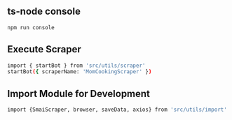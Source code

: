 ## ts-node console

```bash
npm run console
```

## Execute Scraper

```bash
import { startBot } from 'src/utils/scraper'
startBot({ scraperName: 'MomCookingScraper' })
```

## Import Module for Development

```bash
import {SmaiScraper, browser, saveData, axios} from 'src/utils/import'
```
